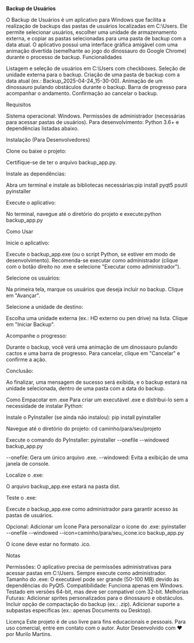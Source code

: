 **Backup de Usuários**

O Backup de Usuários é um aplicativo para Windows que facilita a realização de backups das pastas de usuários localizadas em C:\Users. Ele permite selecionar usuários, escolher uma unidade de armazenamento externa, e copiar as pastas selecionadas para uma pasta de backup com a data atual. O aplicativo possui uma interface gráfica amigável com uma animação divertida (semelhante ao jogo do dinossauro do Google Chrome) durante o processo de backup.
Funcionalidades

Listagem e seleção de usuários em C:\Users com checkboxes.
Seleção de unidade externa para o backup.
Criação de uma pasta de backup com a data atual (ex.: Backup_2025-04-24_15-30-00).
Animação de um dinossauro pulando obstáculos durante o backup.
Barra de progresso para acompanhar o andamento.
Confirmação ao cancelar o backup.

Requisitos

Sistema operacional: Windows.
Permissões de administrador (necessárias para acessar pastas de usuários).
Para desenvolvimento: Python 3.6+ e dependências listadas abaixo.

Instalação (Para Desenvolvedores)

Clone ou baixe o projeto:

Certifique-se de ter o arquivo backup_app.py.


Instale as dependências:

Abra um terminal e instale as bibliotecas necessárias:pip install pyqt5 psutil pyinstaller




Execute o aplicativo:

No terminal, navegue até o diretório do projeto e execute:python backup_app.py





Como Usar

Inicie o aplicativo:

Execute o backup_app.exe (ou o script Python, se estiver em modo de desenvolvimento).
Recomenda-se executar como administrador (clique com o botão direito no .exe e selecione "Executar como administrador").


Selecione os usuários:

Na primeira tela, marque os usuários que deseja incluir no backup.
Clique em "Avançar".


Selecione a unidade de destino:

Escolha uma unidade externa (ex.: HD externo ou pen drive) na lista.
Clique em "Iniciar Backup".


Acompanhe o progresso:

Durante o backup, você verá uma animação de um dinossauro pulando cactos e uma barra de progresso.
Para cancelar, clique em "Cancelar" e confirme a ação.


Conclusão:

Ao finalizar, uma mensagem de sucesso será exibida, e o backup estará na unidade selecionada, dentro de uma pasta com a data do backup.



Como Empacotar em .exe
Para criar um executável .exe e distribuí-lo sem a necessidade de instalar Python:

Instale o PyInstaller (se ainda não instalou):
pip install pyinstaller


Navegue até o diretório do projeto:
cd caminho/para/seu/projeto


Execute o comando do PyInstaller:
pyinstaller --onefile --windowed backup_app.py


--onefile: Gera um único arquivo .exe.
--windowed: Evita a exibição de uma janela de console.


Localize o .exe:

O arquivo backup_app.exe estará na pasta dist.


Teste o .exe:

Execute o backup_app.exe como administrador para garantir acesso às pastas de usuários.



Opcional: Adicionar um Ícone
Para personalizar o ícone do .exe:
pyinstaller --onefile --windowed --icon=caminho/para/seu_icone.ico backup_app.py


O ícone deve estar no formato .ico.

Notas

Permissões: O aplicativo precisa de permissões administrativas para acessar pastas em C:\Users. Sempre execute como administrador.
Tamanho do .exe: O executável pode ser grande (50-100 MB) devido às dependências do PyQt5.
Compatibilidade: Funciona apenas em Windows. Testado em versões 64-bit, mas deve ser compatível com 32-bit.
Melhorias Futuras:
Adicionar sprites personalizados para o dinossauro e obstáculos.
Incluir opção de compactação do backup (ex.: .zip).
Adicionar suporte a subpastas específicas (ex.: apenas Documents ou Desktop).



Licença
Este projeto é de uso livre para fins educacionais e pessoais. Para uso comercial, entre em contato com o autor.
Autor
Desenvolvido com ❤️ por Murilo Martins.
